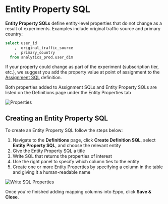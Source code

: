 # Entity Property SQL

**Entity Property SQLs** define entity-level properties that do not change as a result of experiments. Examples include original traffic source and primary country:

```sql
select user_id
    ,  original_traffic_source
    ,  primary_country
  from analytics_prod.user_dim
```

If your property could change as part of the experiment (subscription tier, etc.), we suggest you add the property value at point of assignment to the [Assignment SQL](/data-management/definitions/assignment-sql) definition.

Both properties added to Assignment SQLs and Entity Property SQLs are listed on the Definitions page under the Entity Properties tab

![Properties](/img/building-experiments/dimensions-from-bnpl.png)

## Creating an Entity Property SQL

To create an Entity Property SQL follow the steps below:
1. Navigate to the **Definitions** page, click **Create Definition SQL**, select **Entity Property SQL**, and choose the relevant entity
2. Give the Entity Property SQL a title
3. Write SQL that returns the properties of interest
4. Use the right panel to specify which column ties to the entity
5. Create one or more Entity Properties by specifying a column in the table and giving it a human-readable name

![Write SQL Properties](/img/building-experiments/dimension-sql-query.png)

Once you're finished adding mapping columns into Eppo, click **Save & Close**.
